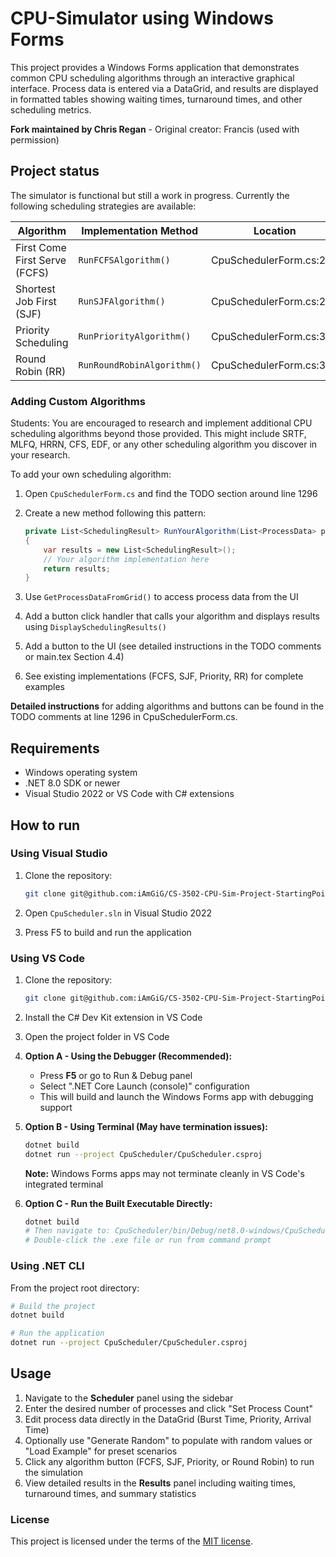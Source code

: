 # CPU-Simulator using Windows Forms

This project provides a Windows Forms application that demonstrates common CPU scheduling algorithms through an interactive graphical interface. Process data is entered via a DataGrid, and results are displayed in formatted tables showing waiting times, turnaround times, and other scheduling metrics.

**Fork maintained by Chris Regan** - Original creator: Francis (used with permission)

## Project status

The simulator is functional but still a work in progress. Currently the following scheduling strategies are available:

| Algorithm | Implementation Method | Location |
|-----------|----------------------|----------|
| First Come First Serve (FCFS) | `RunFCFSAlgorithm()` | CpuSchedulerForm.cs:247 |
| Shortest Job First (SJF) | `RunSJFAlgorithm()` | CpuSchedulerForm.cs:283 |
| Priority Scheduling | `RunPriorityAlgorithm()` | CpuSchedulerForm.cs:331 |
| Round Robin (RR) | `RunRoundRobinAlgorithm()` | CpuSchedulerForm.cs:379 |

### Adding Custom Algorithms

Students: You are encouraged to research and implement additional CPU scheduling algorithms beyond those provided. This might include SRTF, MLFQ, HRRN, CFS, EDF, or any other scheduling algorithm you discover in your research.

To add your own scheduling algorithm:

1. Open `CpuSchedulerForm.cs` and find the TODO section around line 1296
2. Create a new method following this pattern:

   ```csharp
   private List<SchedulingResult> RunYourAlgorithm(List<ProcessData> processes)
   {
       var results = new List<SchedulingResult>();
       // Your algorithm implementation here
       return results;
   }
   ```

3. Use `GetProcessDataFromGrid()` to access process data from the UI
4. Add a button click handler that calls your algorithm and displays results using `DisplaySchedulingResults()`
5. Add a button to the UI (see detailed instructions in the TODO comments or main.tex Section 4.4)
6. See existing implementations (FCFS, SJF, Priority, RR) for complete examples

**Detailed instructions** for adding algorithms and buttons can be found in the TODO comments at line 1296 in CpuSchedulerForm.cs.

## Requirements

- Windows operating system
- .NET 8.0 SDK or newer
- Visual Studio 2022 or VS Code with C# extensions

## How to run

### Using Visual Studio

1. Clone the repository:

   ```bash
   git clone git@github.com:iAmGiG/CS-3502-CPU-Sim-Project-StartingPoint.git
   ```

2. Open `CpuScheduler.sln` in Visual Studio 2022
3. Press F5 to build and run the application

### Using VS Code

1. Clone the repository:

   ```bash
   git clone git@github.com:iAmGiG/CS-3502-CPU-Sim-Project-StartingPoint.git
   ```

2. Install the C# Dev Kit extension in VS Code

3. Open the project folder in VS Code

4. **Option A - Using the Debugger (Recommended):**
   - Press **F5** or go to Run & Debug panel
   - Select ".NET Core Launch (console)" configuration
   - This will build and launch the Windows Forms app with debugging support

5. **Option B - Using Terminal (May have termination issues):**

   ```bash
   dotnet build
   dotnet run --project CpuScheduler/CpuScheduler.csproj
   ```

   **Note:** Windows Forms apps may not terminate cleanly in VS Code's integrated terminal

6. **Option C - Run the Built Executable Directly:**

   ```bash
   dotnet build
   # Then navigate to: CpuScheduler/bin/Debug/net8.0-windows/CpuScheduler.exe
   # Double-click the .exe file or run from command prompt
   ```

### Using .NET CLI

From the project root directory:

```bash
# Build the project
dotnet build

# Run the application
dotnet run --project CpuScheduler/CpuScheduler.csproj
```

## Usage

1. Navigate to the **Scheduler** panel using the sidebar
2. Enter the desired number of processes and click "Set Process Count"
3. Edit process data directly in the DataGrid (Burst Time, Priority, Arrival Time)
4. Optionally use "Generate Random" to populate with random values or "Load Example" for preset scenarios
5. Click any algorithm button (FCFS, SJF, Priority, or Round Robin) to run the simulation
6. View detailed results in the **Results** panel including waiting times, turnaround times, and summary statistics

### License

This project is licensed under the terms of the [MIT license](LICENSE.txt).
